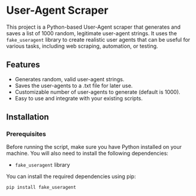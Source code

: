 # User-Agent Scraper

This project is a Python-based User-Agent scraper that generates and saves a list of 1000 random, legitimate user-agent strings. It uses the `fake_useragent` library to create realistic user agents that can be useful for various tasks, including web scraping, automation, or testing.

## Features

- Generates random, valid user-agent strings.
- Saves the user-agents to a .txt file for later use.
- Customizable number of user-agents to generate (default is 1000).
- Easy to use and integrate with your existing scripts.

## Installation

### Prerequisites

Before running the script, make sure you have Python installed on your machine. You will also need to install the following dependencies:

- `fake_useragent` library

You can install the required dependencies using pip:

```bash
pip install fake_useragent
